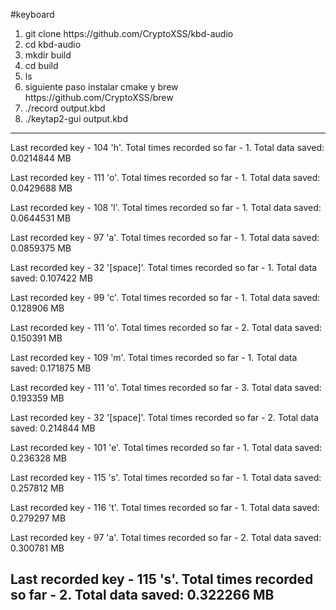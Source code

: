 #keyboard
<ol>
  <li>git clone https://github.com/CryptoXSS/kbd-audio</li>
    <li>cd kbd-audio</li>
      <li>mkdir build</li>
        <li>cd build</li>
          <li>ls</li>
            <li>siguiente paso instalar cmake y brew https://github.com/CryptoXSS/brew</li>
              <li>./record output.kbd</li>
               <li>./keytap2-gui output.kbd</li>
                </ol>

----------------------------------------------------------------------------------------------
Last recorded key - 104 'h'. Total times recorded so far -   1. Total data saved: 0.0214844 MB

Last recorded key - 111 'o'. Total times recorded so far -   1. Total data saved: 0.0429688 MB

Last recorded key - 108 'l'. Total times recorded so far -   1. Total data saved: 0.0644531 MB

Last recorded key -  97 'a'. Total times recorded so far -   1. Total data saved: 0.0859375 MB

Last recorded key -  32 '[space]'. Total times recorded so far -   1. Total data saved: 0.107422 MB

Last recorded key -  99 'c'. Total times recorded so far -   1. Total data saved: 0.128906 MB

Last recorded key - 111 'o'. Total times recorded so far -   2. Total data saved: 0.150391 MB

Last recorded key - 109 'm'. Total times recorded so far -   1. Total data saved: 0.171875 MB

Last recorded key - 111 'o'. Total times recorded so far -   3. Total data saved: 0.193359 MB

Last recorded key -  32 '[space]'. Total times recorded so far -   2. Total data saved: 0.214844 MB

Last recorded key - 101 'e'. Total times recorded so far -   1. Total data saved: 0.236328 MB

Last recorded key - 115 's'. Total times recorded so far -   1. Total data saved: 0.257812 MB

Last recorded key - 116 't'. Total times recorded so far -   1. Total data saved: 0.279297 MB

Last recorded key -  97 'a'. Total times recorded so far -   2. Total data saved: 0.300781 MB

Last recorded key - 115 's'. Total times recorded so far -   2. Total data saved: 0.322266 MB
----------------------------------------------------------------------------------------------
